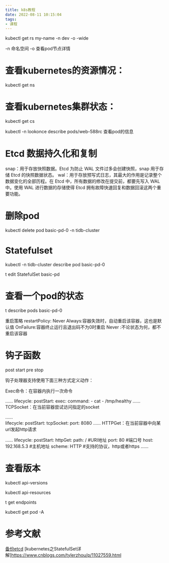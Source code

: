 ```yaml
---
title: k8s教程
date: 2022-08-11 10:15:04
tags:
- 课程
---
```



kubectl get rs my-name -n dev -o -wide 


-n 命名空间
-o 查看pod节点详情

# 查看kubernetes的资源情况：
kubectl get ns

# 查看kubernetes集群状态：
 kubectl get cs

kubectl -n lookonce describe pods/web-588rc
查看pod的信息

# Etcd 数据持久化和复制
snap：用于存放快照数据。Etcd 为防止 WAL 文件过多会创建快照，snap 用于存储 Etcd 的快照数据状态。
wal：用于存放预写式日志，其最大的作用是记录整个数据变化的全部历程。在 Etcd 中，所有数据的修改在提交前，都要先写入 WAL 中。使用 WAL 进行数据的存储使得 Etcd 拥有故障快速回复和数据回滚这两个重要功能。

# 删除pod
kubectl delete pod basic-pd-0 -n tidb-cluster


# Statefulset

kubectl -n tidb-cluster describe pod basic-pd-0

t edit  StatefulSet basic-pd

# 查看一个pod的状态
t describe pods basic-pd-0


重启策略
restartPolicy: Never
Always:容器失效时，自动重启该容器，这也是默认值
OnFailure:容器终止运行且退出码不为0时重启
Never :不论状态为何，都不重启该容器


# 钩子函数
post start
pre stop


钩子处理器支持使用下面三种方式定义动作：

Exec命令：在容器内执行一次命令

……
  lifecycle:
    postStart: 
      exec:
        command:
        - cat
        - /tmp/healthy
……
TCPSocket：在当前容器尝试访问指定的socket

……      
  lifecycle:
    postStart:
      tcpSocket:
        port: 8080
……
HTTPGet：在当前容器中向某url发起http请求

……
  lifecycle:
    postStart:
      httpGet:
        path: / #URI地址
        port: 80 #端口号
        host: 192.168.5.3 #主机地址
        scheme: HTTP #支持的协议，http或者https
……


# 查看版本
kubectl api-versions

kubectl api-resources



t get endpoints


kubectl get pod -A

# 参考文献
[备份etcd](https://www.cnblogs.com/paul8339/p/15629241.html#:~:text=%E5%A4%87%E4%BB%BD%E6%93%8D%E4%BD%9C%E5%9C%A8etcd%E9%9B%86%E7%BE%A4%E7%9A%84%E5%85%B6%E4%B8%AD%E4%B8%80%E4%B8%AA%E8%8A%82%E7%82%B9%E6%89%A7%E8%A1%8C%E5%B0%B1%E5%8F%AF%E4%BB%A5%E3%80%82%20%E8%BF%99%E9%87%8C%E4%BD%BF%E7%94%A8%E7%9A%84%E6%98%AFetcd%20v3%E7%9A%84api%EF%BC%8C%E5%9B%A0%E4%B8%BA%E4%BB%8E%20k8s%201.13,%E5%BC%80%E5%A7%8B%EF%BC%8Ck8s%E4%B8%8D%E5%86%8D%E6%94%AF%E6%8C%81%20v2%20%E7%89%88%E6%9C%AC%E7%9A%84%20etcd%EF%BC%8C%E5%8D%B3k8s%E7%9A%84%E9%9B%86%E7%BE%A4%E6%95%B0%E6%8D%AE%E9%83%BD%E5%AD%98%E5%9C%A8%E4%BA%86v3%E7%89%88%E6%9C%AC%E7%9A%84etcd%E4%B8%AD%E3%80%82%20%E6%95%85%E5%A4%87%E4%BB%BD%E7%9A%84%E6%95%B0%E6%8D%AE%E4%B9%9F%E5%8F%AA%E5%A4%87%E4%BB%BD%E4%BA%86%E4%BD%BF%E7%94%A8v3%E6%B7%BB%E5%8A%A0%E7%9A%84etcd%E6%95%B0%E6%8D%AE%EF%BC%8Cv2%E6%B7%BB%E5%8A%A0%E7%9A%84etcd%E6%95%B0%E6%8D%AE%E6%98%AF%E6%B2%A1%E6%9C%89%E5%81%9A%E5%A4%87%E4%BB%BD%E7%9A%84%E3%80%82)
[kubernetes之StatefulSet详解]https://www.cnblogs.com/tylerzhou/p/11027559.html
